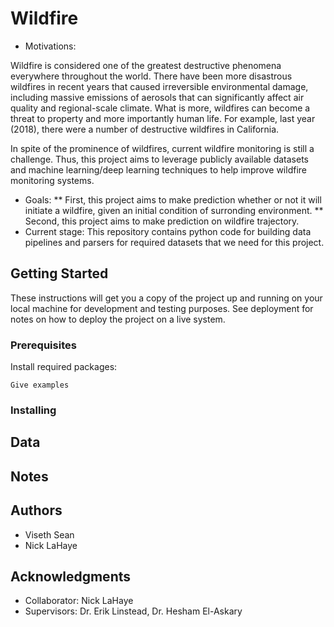 # Wildfire

* Motivations:

Wildfire is considered one of the greatest destructive phenomena everywhere throughout the world. There have been more disastrous wildfires in recent years that caused irreversible environmental damage, including massive emissions of aerosols that can significantly affect air quality and regional-scale climate. What is more, wildfires can become a threat to property and more importantly human life. For example, last year (2018), there were a number of destructive wildfires in California.

In spite of the prominence of wildfires, current wildfire monitoring is still a challenge. Thus, this project aims to leverage publicly available datasets and machine learning/deep learning techniques to help improve wildfire monitoring systems.

* Goals: 
** First, this project aims to make prediction whether or not it will initiate a wildfire, given an initial condition of surronding environment.
** Second, this project aims to make prediction on wildfire trajectory.
* Current stage: This repository contains python code for building data pipelines and parsers for required datasets that we need for this project.

## Getting Started

These instructions will get you a copy of the project up and running on your local machine for development and testing purposes. See deployment for notes on how to deploy the project on a live system.

### Prerequisites

Install required packages: 

```
Give examples
```

### Installing

## Data

## Notes 

## Authors

* Viseth Sean
* Nick LaHaye

## Acknowledgments

* Collaborator: Nick LaHaye
* Supervisors: Dr. Erik Linstead, Dr. Hesham El-Askary

